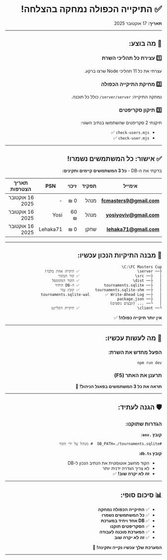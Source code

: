 <div dir="rtl" style="text-align: right;">

# ✅ התיקייה הכפולה נמחקה בהצלחה!

**תאריך:** 17 אוקטובר 2025

---

## 🎉 מה בוצע:

### 1️⃣ עצירת כל תהליכי השרת
עצרתי את כל 11 תהליכי Node שרצו ברקע.

### 2️⃣ מחיקת התיקייה הכפולה
נמחקה התיקייה: `server/server/` כולל כל תוכנה.

### 3️⃣ תיקון סקריפטים
תיקנתי 2 סקריפטים שהשתמשו בנתיב השגוי:
- `check-users.mjs` ✅
- `check-user.mjs` ✅

---

## ✅ אישור: כל המשתמשים נשמרו!

בדקתי את ה-DB - **כל 3 המשתמשים קיימים ותקינים:**

| אימייל | תפקיד | זיכוי | PSN | תאריך הצטרפות |
|--------|-------|-------|-----|---------------|
| **fcmasters9@gmail.com** | מנהל | 0 ₪ | - | 16 אוקטובר 2025 |
| **yosiyoviv@gmail.com** | מנהל | 60 ₪ | Yosi | 16 אוקטובר 2025 |
| **lehaka71@gmail.com** | שחקן | 0 ₪ | Lehaka71 | 16 אוקטובר 2025 |

---

## 📂 מבנה התיקיות הנכון עכשיו:

```
C:\FC Masters Cup\
├── server\                          ✅ תיקייה אחת בלבד!
│   ├── src\                         ✅ קוד המקור
│   ├── dist\                        ✅ הקוד המקומפל
│   ├── tournaments.sqlite           ✅ ה-DB היחיד
│   ├── tournaments.sqlite-shm       ✅ קובץ עזר
│   ├── tournaments.sqlite-wal       ✅ Write-Ahead Log
│   ├── package.json
│   └── ... (קבצים נוספים)
└── client\                          ✅ תיקיית הקליינט
```

**אין יותר תיקייה כפולה!** ✅

---

## 🚀 מה לעשות עכשיו:

### הפעל מחדש את השרת:
```powershell
npm run dev
```

### תרענן את האתר (F5)

**תראה את כל 3 המשתמשים בפאנל הניהול!** 🎉

---

## 🛡️ הגנה לעתיד:

### הגדרות שתוקנו:

**קובץ `.env`:**
```env
#DB_PATH=./tournaments.sqlite  # מנוהל על ידי הקוד
```

**קובץ `db.ts`:**
- הקוד מחשב אוטומטית את הנתיב הנכון ל-DB
- לא צריך הגדרה ידנית יותר
- **זה לא יקרה שוב!** ✅

---

## 📊 סיכום סופי:

- ✅ **התיקייה הכפולה נמחקה**
- ✅ **כל המשתמשים נשמרו**
- ✅ **DB אחד ויחיד במערכת**
- ✅ **הסקריפטים תוקנו**
- ✅ **המערכת מוכנה לעבודה**
- ✅ **זה לא יקרה שוב**

**המערכת שלך עכשיו נקייה ותקינה! 🎯**

---

</div>

